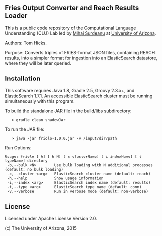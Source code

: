 ## Fries Output Converter and Reach Results Loader

This is a public code repository of the Computational Language Understanding (CLU) Lab led by [Mihai Surdeanu](http://surdeanu.info/mihai/) at [University of Arizona](http://www.arizona.edu).

Authors: Tom Hicks.

Purpose: Converts triples of FRIES-format JSON files, containing REACH results, into a simpler
format for ingestion into an ElasticSearch datastore, where they will be later queried.

## Installation

This software requires Java 1.8, Gradle 2.5, Groovy 2.3.x+, and ElasticSearch 1.7.1.
An accessible ElasticSearch cluster must be running simultaneously with this program.

To build the standalone JAR file in the build/libs subdirectory:

```
   > gradle clean shadowJar
```

To run the JAR file:

```
   > java -jar friolo-1.0.0.jar -v /input/dir/path
```

Run Options:

```
Usage: friolo [-h] [-b N] [-c clusterName] [-i indexName] [-t typeName] directory
 -b,--bulk <N>        Use bulk loading with N additional processes (default: no bulk loading)
 -c,--cluster <arg>   ElasticSearch cluster name (default: reach)
 -h,--help            Show usage information
 -i,--index <arg>     ElasticSearch index name (default: results)
 -t,--type <arg>      ElasticSearch type name (default: conn)
 -v,--verbose         Run in verbose mode (default: non-verbose)
```

## License

Licensed under Apache License Version 2.0.

(c) The University of Arizona, 2015
